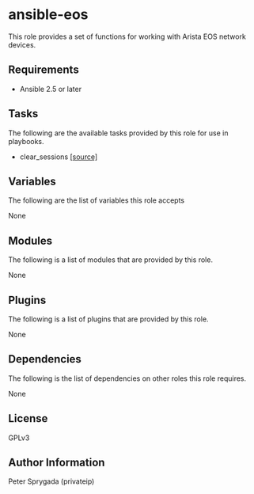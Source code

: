 # ansible-eos
This role provides a set of functions for working with Arista EOS network
devices.  

## Requirements
* Ansible 2.5 or later

## Tasks
The following are the available tasks provided by this role for use in
playbooks.

* clear_sessions [[source]](tasks/clear_sessions.yaml) 

## Variables
The following are the list of variables this role accepts

None

## Modules
The following is a list of modules that are provided by this role.

None

## Plugins
The following is a list of plugins that are provided by this role.

None

## Dependencies
The following is the list of dependencies on other roles this role requires.

None

## License
GPLv3

## Author Information
Peter Sprygada (privateip)


